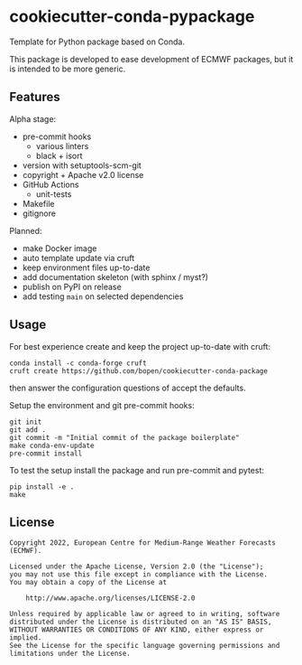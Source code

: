 # cookiecutter-conda-pypackage

Template for Python package based on Conda.

This package is developed to ease development of ECMWF packages, but it is intended to
be more generic.

## Features

Alpha stage:

- pre-commit hooks
  - various linters
  - black + isort
- version with setuptools-scm-git
- copyright + Apache v2.0 license
- GitHub Actions
  - unit-tests
- Makefile
- gitignore

Planned:

- make Docker image
- auto template update via cruft
- keep environment files up-to-date
- add documentation skeleton (with sphinx / myst?)
- publish on PyPI on release
- add testing `main` on selected dependencies

## Usage

For best experience create and keep the project up-to-date with cruft:

```
conda install -c conda-forge cruft
cruft create https://github.com/bopen/cookiecutter-conda-package
```

then answer the configuration questions of accept the defaults.

Setup the environment and git pre-commit hooks:

```
git init
git add .
git commit -m "Initial commit of the package boilerplate"
make conda-env-update
pre-commit install
```

To test the setup install the package and run pre-commit and pytest:

```
pip install -e .
make
```


## License

```
Copyright 2022, European Centre for Medium-Range Weather Forecasts (ECMWF).

Licensed under the Apache License, Version 2.0 (the "License");
you may not use this file except in compliance with the License.
You may obtain a copy of the License at

    http://www.apache.org/licenses/LICENSE-2.0

Unless required by applicable law or agreed to in writing, software
distributed under the License is distributed on an "AS IS" BASIS,
WITHOUT WARRANTIES OR CONDITIONS OF ANY KIND, either express or implied.
See the License for the specific language governing permissions and
limitations under the License.
```
